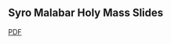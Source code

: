 ## Syro Malabar Holy Mass Slides
[PDF](https://github.com/SyroMalabar/Malayalam-Mass-Slides/releases/download/v0.1-alpha/mass.pdf)
